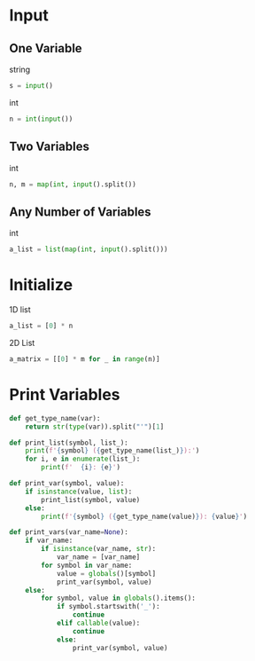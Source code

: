 # Input

## One Variable
string
```python
s = input()
```
int
```python
n = int(input())
```

## Two Variables
int
```python
n, m = map(int, input().split())
```

## Any Number of Variables
int
```python
a_list = list(map(int, input().split()))
```

# Initialize
1D list
```python
a_list = [0] * n
```

2D List
```python
a_matrix = [[0] * m for _ in range(n)]
```

# Print Variables

```python
def get_type_name(var):
    return str(type(var)).split("'")[1]

def print_list(symbol, list_):
    print(f'{symbol} ({get_type_name(list_)}):')
    for i, e in enumerate(list_):
        print(f'  {i}: {e}')

def print_var(symbol, value):
    if isinstance(value, list):
        print_list(symbol, value)
    else:
        print(f'{symbol} ({get_type_name(value)}): {value}')

def print_vars(var_name=None):
    if var_name:
        if isinstance(var_name, str):
            var_name = [var_name]
        for symbol in var_name:
            value = globals()[symbol]
            print_var(symbol, value)
    else:
        for symbol, value in globals().items():
            if symbol.startswith('_'):
                continue
            elif callable(value):
                continue
            else:
                print_var(symbol, value)
```